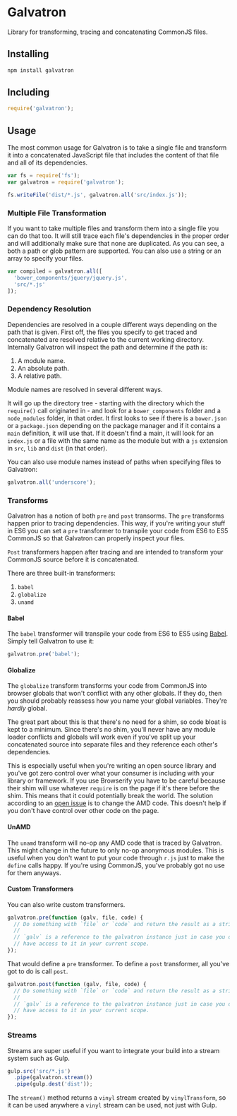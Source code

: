 # Galvatron

Library for transforming, tracing and concatenating CommonJS files.

## Installing

```sh
npm install galvatron
```

## Including

```js
require('galvatron');
```

## Usage

The most common usage for Galvatron is to take a single file and transform it into a concatenated JavaScript file that includes the content of that file and all of its dependencies.

```js
var fs = require('fs');
var galvatron = require('galvatron');

fs.writeFile('dist/*.js', galvatron.all('src/index.js'));
```

### Multiple File Transformation

If you want to take multiple files and transform them into a single file you can do that too. It will still trace each file's dependencies in the proper order and will additionally make sure that none are duplicated. As you can see, a both a path or glob pattern are supported. You can also use a string or an array to specify your files.

```js
var compiled = galvatron.all([
  'bower_components/jquery/jquery.js',
  'src/*.js'
]);
```

### Dependency Resolution

Dependencies are resolved in a couple different ways depending on the path that is given. First off, the files you specify to get traced and concatenated are resolved relative to the current working directory. Internally Galvatron will inspect the path and determine if the path is:

1. A module name.
2. An absolute path.
3. A relative path.

Module names are resolved in several different ways.

It will go up the directory tree - starting with the directory which the `require()` call originated in - and look for a `bower_components` folder and a `node_modules` folder, in that order. It first looks to see if there is a `bower.json` or a `package.json` depending on the package manager and if it contains a `main` definition, it will use that. If it doesn't find a main, it will look for an `index.js` or a file with the same name as the module but with a `js` extension in `src`, `lib` and `dist` (in that order).

You can also use module names instead of paths when specifying files to Galvatron:

```js
galvatron.all('underscore');
```

### Transforms

Galvatron has a notion of both `pre` and `post` transorms. The `pre` transforms happen prior to tracing dependencies. This way, if you're writing your stuff in ES6 you can set a `pre` transformer to transpile your code from ES6 to ES5 CommonJS so that Galvatron can properly inspect your files.

`Post` transformers happen after tracing and are intended to transform your CommonJS source before it is concatenated.

There are three built-in transformers:

1. `babel`
2. `globalize`
3. `unamd`

#### Babel

The `babel` transformer will transpile your code from ES6 to ES5 using [Babel](https://babeljs.io/). Simply tell Galvatron to use it:

```js
galvatron.pre('babel');
```

#### Globalize

The `globalize` transform transforms your code from CommonJS into browser globals that won't conflict with any other globals. If they do, then you should probably reassess how you name your global variables. They're *hardly* global.

The great part about this is that there's no need for a shim, so code bloat is kept to a minimum. Since there's no shim, you'll never have any module loader conflicts and globals will work even if you've split up your concatenated source into separate files and they reference each other's dependencies.

This is especially useful when you're writing an open source library and you've got zero control over what your consumer is including with your library or framework. If you use Browserify you have to be careful because their shim will use whatever `require` is on the page if it's there before the shim. This means that it could potentially break the world. The solution according to an [open issue](https://github.com/substack/node-browserify/issues/790) is to change the AMD code. This doesn't help if you don't have control over other code on the page.

#### UnAMD

The `unamd` transform will no-op any AMD code that is traced by Galvatron. This might change in the future to only no-op anonymous modules. This is useful when you don't want to put your code through `r.js` just to make the `define` calls happy. If you're using CommonJS, you've probably got no use for them anyways.

#### Custom Transformers

You can also write custom transformers.

```js
galvatron.pre(function (galv, file, code) {
  // Do something with `file` or `code` and return the result as a string.
  //
  // `galv` is a reference to the galvatron instance just in case you don't
  // have access to it in your current scope.
});
```

That would define a `pre` transformer. To define a `post` transformer, all you've got to do is call `post`.

```js
galvatron.post(function (galv, file, code) {
  // Do something with `file` or `code` and return the result as a string.
  //
  // `galv` is a reference to the galvatron instance just in case you don't
  // have access to it in your current scope.
});
```

### Streams

Streams are super useful if you want to integrate your build into a stream system such as Gulp.

```js
gulp.src('src/*.js')
  .pipe(galvatron.stream())
  .pipe(gulp.dest('dist'));
```

The `stream()` method returns a `vinyl` stream created by `vinylTransform`, so it can be used anywhere a `vinyl` stream can be used, not just with Gulp.
